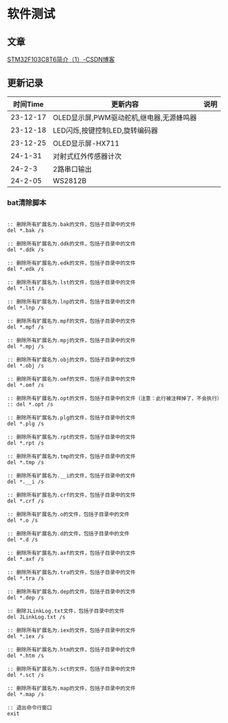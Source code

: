 # 软件测试

## 文章

[STM32F103C8T6简介（1）-CSDN博客](https://blog.csdn.net/Yu19865187485/article/details/135954195?csdn_share_tail={"type"%3A"blog"%2C"rType"%3A"article"%2C"rId"%3A"135954195"%2C"source"%3A"Yu19865187485"})







## 更新记录

| 时间Time | 更新内容                                 | 说明 |
| -------- | ---------------------------------------- | ---- |
| 23-12-17 | OLED显示屏,PWM驱动舵机,继电器,无源蜂鸣器 |      |
| 23-12-18 | LED闪烁,按键控制LED,旋转编码器           |      |
| 23-12-25 | OLED显示屏-HX711                         |      |
| 24-1-31  | 对射式红外传感器计次                     |      |
| 24-2-3   | 2路串口输出                              |      |
| 24-2-05  | WS2812B                                  |      |













### bat清除脚本

```shell

:: 删除所有扩展名为.bak的文件，包括子目录中的文件
del *.bak /s

:: 删除所有扩展名为.ddk的文件，包括子目录中的文件
del *.ddk /s

:: 删除所有扩展名为.edk的文件，包括子目录中的文件
del *.edk /s

:: 删除所有扩展名为.lst的文件，包括子目录中的文件
del *.lst /s

:: 删除所有扩展名为.lnp的文件，包括子目录中的文件
del *.lnp /s

:: 删除所有扩展名为.mpf的文件，包括子目录中的文件
del *.mpf /s

:: 删除所有扩展名为.mpj的文件，包括子目录中的文件
del *.mpj /s

:: 删除所有扩展名为.obj的文件，包括子目录中的文件
del *.obj /s

:: 删除所有扩展名为.omf的文件，包括子目录中的文件
del *.omf /s

:: 删除所有扩展名为.opt的文件，包括子目录中的文件（注意：此行被注释掉了，不会执行）
:: del *.opt /s

:: 删除所有扩展名为.plg的文件，包括子目录中的文件
del *.plg /s

:: 删除所有扩展名为.rpt的文件，包括子目录中的文件
del *.rpt /s

:: 删除所有扩展名为.tmp的文件，包括子目录中的文件
del *.tmp /s

:: 删除所有扩展名为.__i的文件，包括子目录中的文件
del *.__i /s

:: 删除所有扩展名为.crf的文件，包括子目录中的文件
del *.crf /s

:: 删除所有扩展名为.o的文件，包括子目录中的文件
del *.o /s

:: 删除所有扩展名为.d的文件，包括子目录中的文件
del *.d /s

:: 删除所有扩展名为.axf的文件，包括子目录中的文件
del *.axf /s

:: 删除所有扩展名为.tra的文件，包括子目录中的文件
del *.tra /s

:: 删除所有扩展名为.dep的文件，包括子目录中的文件
del *.dep /s

:: 删除JLinkLog.txt文件，包括子目录中的文件
del JLinkLog.txt /s

:: 删除所有扩展名为.iex的文件，包括子目录中的文件
del *.iex /s

:: 删除所有扩展名为.htm的文件，包括子目录中的文件
del *.htm /s

:: 删除所有扩展名为.sct的文件，包括子目录中的文件
del *.sct /s

:: 删除所有扩展名为.map的文件，包括子目录中的文件
del *.map /s

:: 退出命令行窗口
exit


```









